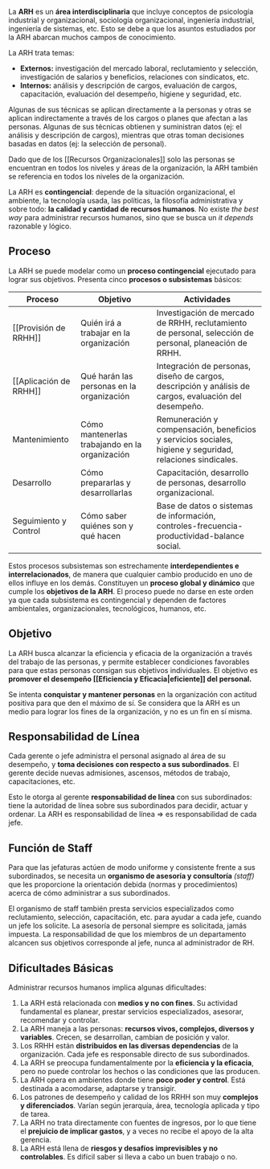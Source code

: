 La **ARH** es un **área interdisciplinaria** que incluye conceptos de psicología industrial y organizacional, sociología organizacional, ingeniería industrial, ingeniería de sistemas, etc. Esto se debe a que los asuntos estudiados por la ARH abarcan muchos campos de conocimiento.

La ARH trata temas:
- **Externos:** investigación del mercado laboral, reclutamiento y selección, investigación de salarios y beneficios, relaciones con sindicatos, etc.
- **Internos:** análisis y descripción de cargos, evaluación de cargos, capacitación, evaluación del desempeño, higiene y seguridad, etc.

Algunas de sus técnicas se aplican directamente a la personas y otras se aplican indirectamente a través de los cargos o planes que afectan a las personas. 
Algunas de sus técnicas obtienen y suministran datos (ej: el análisis y descripción de cargos), mientras que otras toman decisiones basadas en datos (ej: la selección de personal).

Dado que de los [[Recursos Organizacionales]] solo las personas se encuentran en todos los niveles y áreas de la organización, la ARH también se referencia en todos los niveles de la organización.

La ARH es **contingencial**: depende de la situación organizacional, el ambiente, la tecnología usada, las políticas, la filosofía administrativa y sobre todo: **la calidad y cantidad de recursos humanos**. No existe *the best way* para administrar recursos humanos, sino que se busca un *it depends* razonable y lógico.

## Proceso

La ARH se puede modelar como un **proceso contingencial** ejecutado para lograr sus objetivos.
Presenta cinco **procesos o subsistemas** básicos:

| **Proceso**            | **Objetivo**                                   | **Actividades**                                                                                           |
| ---------------------- | ---------------------------------------------- | --------------------------------------------------------------------------------------------------------- |
| [[Provisión de RRHH]]  | Quién irá a trabajar en la organización        | Investigación de mercado de RRHH, reclutamiento de personal, selección de personal, planeación de RRHH.   |
| [[Aplicación de RRHH]] | Qué harán las personas en la organización      | Integración de personas, diseño de cargos, descripción y análisis de cargos, evaluación del desempeño.    |
| Mantenimiento          | Cómo mantenerlas trabajando en la organización | Remuneración y compensación, beneficios y servicios sociales, higiene y seguridad, relaciones sindicales. |
| Desarrollo             | Cómo prepararlas y desarrollarlas              | Capacitación, desarrollo de personas, desarrollo organizacional.                                          |
| Seguimiento y Control  | Cómo saber quiénes son y qué hacen             | Base de datos o sistemas de información, controles-frecuencia-productividad-balance social.               |

Estos procesos subsistemas son estrechamente **interdependientes e interrelacionados**, de manera que cualquier cambio producido en uno de ellos influye en los demás. Constituyen un **proceso global y dinámico** que cumple los **objetivos de la ARH**. El proceso puede no darse en este orden ya que cada subsistema es contingencial y dependen de factores ambientales, organizacionales, tecnológicos, humanos, etc.

## Objetivo

La ARH busca alcanzar la eficiencia y eficacia de la organización a través del trabajo de las personas, y permite establecer condiciones favorables para que estas personas consigan sus objetivos individuales. El objetivo es **promover el desempeño [[Eficiencia y Eficacia|eficiente]] del personal.**

Se intenta **conquistar y mantener personas** en la organización con actitud positiva para que den el máximo de sí. Se considera que la ARH es un medio para lograr los fines de la organización, y no es un fin en sí misma.

## Responsabilidad de Línea

Cada gerente o jefe administra el personal asignado al área de su desempeño, y **toma decisiones con respecto a sus subordinados**. El gerente decide nuevas admisiones, ascensos, métodos de trabajo, capacitaciones, etc.

Esto le otorga al gerente **responsabilidad de línea** con sus subordinados: tiene la autoridad de línea sobre sus subordinados para decidir, actuar y ordenar. La ARH es responsabilidad de línea => es responsabilidad de cada jefe. 

## Función de Staff

Para que las jefaturas actúen de modo uniforme y consistente frente a sus subordinados, se necesita un **organismo de asesoría y consultoría** *(staff)* que les proporcione la orientación debida (normas y procedimientos) acerca de cómo administrar a sus subordinados.

El organismo de staff también presta servicios especializados como reclutamiento, selección, capacitación, etc. para ayudar a cada jefe, cuando un jefe los solicite. La asesoría de personal siempre es solicitada, jamás impuesta. La responsabilidad de que los miembros de un departamento alcancen sus objetivos corresponde al jefe, nunca al administrador de RH.  

## Dificultades Básicas

Administrar recursos humanos implica algunas dificultades:
1. La ARH está relacionada con **medios y no con fines**. Su actividad fundamental es planear, prestar servicios especializados, asesorar, recomendar y controlar.
2. La ARH maneja a las personas: **recursos vivos, complejos, diversos y variables**. Crecen, se desarrollan, cambian de posición y valor.
3. Los RRHH están **distribuidos en las diversas dependencias** de la organización. Cada jefe es responsable directo de sus subordinados.
4. La ARH se preocupa fundamentalmente por la **eficiencia y la eficacia**, pero no puede controlar los hechos o las condiciones que las producen.
5. La ARH opera en ambientes donde tiene **poco poder y control**. Está destinada a acomodarse, adaptarse y transigir.
6. Los patrones de desempeño y calidad de los RRHH son muy **complejos y diferenciados**. Varían según jerarquía, área, tecnología aplicada y tipo de tarea.
7. La ARH no trata directamente con fuentes de ingresos, por lo que tiene el **prejuicio de implicar gastos**, y a veces no recibe el apoyo de la alta gerencia.
8. La ARH está llena de **riesgos y desafíos imprevisibles y no controlables**. Es difícil saber si lleva a cabo un buen trabajo o no.
